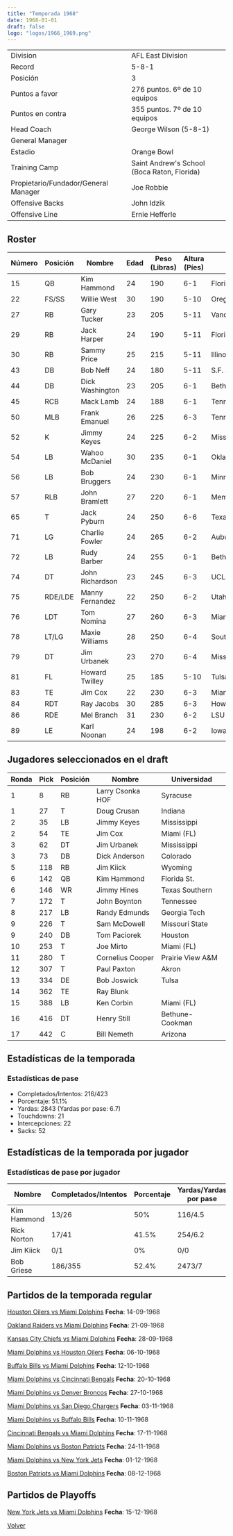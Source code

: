 ```yaml
---
title: "Temporada 1968"
date: 1968-01-01
draft: false
logo: "logos/1966_1969.png"
---
```


|                      |                      |
|-------------------------|---------------------------|
| Division               | AFL East Division            |
| Record                 | 5-8-1              |
| Posición               | 3            |
| Puntos a favor         | 276 puntos. 6º de 10 equipos           |
| Puntos en contra       | 355 puntos. 7º de 10 equipos       |
| Head Coach             | George Wilson (5-8-1)               |
| General Manager        |       |
| Estadio                | Orange Bowl             |
| Training Camp          | Saint Andrew's School (Boca Raton, Florida)        |
| Propietario/Fundador/General Manager | Joe Robbie |
| Offensive Backs | John Idzik |
| Offensive Line | Ernie Hefferle |


## Roster

| Número | Posición | Nombre           | Edad | Peso (Libras) | Altura (Píes) | Universidad          |
|--------|----------|------------------|------|---------------|---------------|----------------------|
| 15 | QB | Kim Hammond | 24 | 190 | 6-1 | Florida St. |
| 22 | FS/SS | Willie West | 30 | 190 | 5-10 | Oregon |
| 27 | RB | Gary Tucker | 23 | 205 | 5-11 | Vanderbilt,Chattanooga |
| 29 | RB | Jack Harper | 24 | 190 | 5-11 | Florida |
| 30 | RB | Sammy Price | 25 | 215 | 5-11 | Illinois |
| 43 | DB | Bob Neff | 24 | 180 | 5-11 | S.F. Austin |
| 44 | DB | Dick Washington | 23 | 205 | 6-1 | Bethune-Cookman |
| 45 | RCB | Mack Lamb | 24 | 188 | 6-1 | Tennessee St. |
| 50 | MLB | Frank Emanuel | 26 | 225 | 6-3 | Tennessee |
| 52 | K | Jimmy Keyes | 24 | 225 | 6-2 | Mississippi |
| 54 | LB | Wahoo McDaniel | 30 | 235 | 6-1 | Oklahoma |
| 56 | LB | Bob Bruggers | 24 | 230 | 6-1 | Minnesota |
| 57 | RLB | John Bramlett | 27 | 220 | 6-1 | Memphis |
| 65 | T | Jack Pyburn | 24 | 250 | 6-6 | Texas A&M |
| 71 | LG | Charlie Fowler | 24 | 265 | 6-2 | Auburn,Houston |
| 72 | LB | Rudy Barber | 24 | 255 | 6-1 | Bethune-Cookman |
| 74 | DT | John Richardson | 23 | 245 | 6-3 | UCLA |
| 75 | RDE/LDE | Manny Fernandez | 22 | 250 | 6-2 | Utah |
| 76 | LDT | Tom Nomina | 27 | 260 | 6-3 | Miami (OH) |
| 78 | LT/LG | Maxie Williams | 28 | 250 | 6-4 | Southeastern Louisiana |
| 79 | DT | Jim Urbanek | 23 | 270 | 6-4 | Mississippi |
| 81 | FL | Howard Twilley | 25 | 185 | 5-10 | Tulsa |
| 83 | TE | Jim Cox | 22 | 230 | 6-3 | Miami (FL) |
| 84 | RDT | Ray Jacobs | 30 | 285 | 6-3 | Howard Payne |
| 86 | RDE | Mel Branch | 31 | 230 | 6-2 | LSU |
| 89 | LE | Karl Noonan | 24 | 198 | 6-2 | Iowa |


## Jugadores seleccionados en el draft

| Ronda | Pick | Posición | Nombre           | Universidad          |
|-------|------|----------|------------------|----------------------|
| 1 | 8 | RB | Larry Csonka HOF | Syracuse |
| 1 | 27 | T | Doug Crusan | Indiana |
| 2 | 35 | LB | Jimmy Keyes | Mississippi |
| 2 | 54 | TE | Jim Cox | Miami (FL) |
| 3 | 62 | DT | Jim Urbanek | Mississippi |
| 3 | 73 | DB | Dick Anderson | Colorado |
| 5 | 118 | RB | Jim Kiick | Wyoming |
| 6 | 142 | QB | Kim Hammond | Florida St. |
| 6 | 146 | WR | Jimmy Hines | Texas Southern |
| 7 | 172 | T | John Boynton | Tennessee |
| 8 | 217 | LB | Randy Edmunds | Georgia Tech |
| 9 | 226 | T | Sam McDowell | Missouri State |
| 9 | 240 | DB | Tom Paciorek | Houston |
| 10 | 253 | T | Joe Mirto | Miami (FL) |
| 11 | 280 | T | Cornelius Cooper | Prairie View A&M |
| 12 | 307 | T | Paul Paxton | Akron |
| 13 | 334 | DE | Bob Joswick | Tulsa |
| 14 | 362 | TE | Ray Blunk |  |
| 15 | 388 | LB | Ken Corbin | Miami (FL) |
| 16 | 416 | DT | Henry Still | Bethune-Cookman |
| 17 | 442 | C | Bill Nemeth | Arizona |


## Estadísticas de la temporada
### Estadísticas de pase
* Completados/Intentos: 216/423
* Porcentaje: 51.1%
* Yardas: 2843 (Yardas por pase: 6.7)
* Touchdowns: 21
* Intercepciones: 22
* Sacks: 52

## Estadísticas de la temporada por jugador
### Estadísticas de pase por jugador
| Nombre | Completados/Intentos | Porcentaje | Yardas/Yardas por pase | TDs | Intercepciones | Sacks |
|--------|----------------------|------------|------------------------|-----|----------------|-------|
| Kim Hammond | 13/26 | 50% | 116/4.5 | 0 | 2 | 3 |
| Rick Norton | 17/41 | 41.5% | 254/6.2 | 0 | 4 | 6 |
| Jim Kiick | 0/1 | 0% | 0/0 | 0 | 0 | 0 |
| Bob Griese | 186/355 | 52.4% | 2473/7 | 21 | 16 | 43 |


## Partidos de la temporada regular

[Houston Oilers vs Miami Dolphins](/historia/partidos/hou-mia-19680914) **Fecha**: 14-09-1968

[Oakland Raiders vs Miami Dolphins](/historia/partidos/oak-mia-19680921) **Fecha**: 21-09-1968

[Kansas City Chiefs vs Miami Dolphins](/historia/partidos/kc-mia-19680928) **Fecha**: 28-09-1968

[Miami Dolphins vs Houston Oilers](/historia/partidos/mia-hou-19681006) **Fecha**: 06-10-1968

[Buffalo Bills vs Miami Dolphins](/historia/partidos/buf-mia-19681012) **Fecha**: 12-10-1968

[Miami Dolphins vs Cincinnati Bengals](/historia/partidos/mia-cin-19681020) **Fecha**: 20-10-1968

[Miami Dolphins vs Denver Broncos](/historia/partidos/mia-den-19681027) **Fecha**: 27-10-1968

[Miami Dolphins vs San Diego Chargers](/historia/partidos/mia-sd-19681103) **Fecha**: 03-11-1968

[Miami Dolphins vs Buffalo Bills](/historia/partidos/mia-buf-19681110) **Fecha**: 10-11-1968

[Cincinnati Bengals vs Miami Dolphins](/historia/partidos/cin-mia-19681117) **Fecha**: 17-11-1968

[Miami Dolphins vs Boston Patriots](/historia/partidos/mia-bos-19681124) **Fecha**: 24-11-1968

[Miami Dolphins vs New York Jets](/historia/partidos/mia-nyj-19681201) **Fecha**: 01-12-1968

[Boston Patriots vs Miami Dolphins](/historia/partidos/bos-mia-19681208) **Fecha**: 08-12-1968




## Partidos de Playoffs

[New York Jets vs Miami Dolphins](/historia/partidos/nyj-mia-19681215) **Fecha**: 15-12-1968




[Volver](/historia)